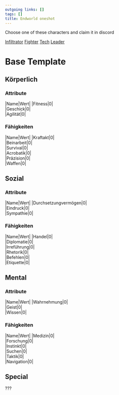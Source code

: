 ```yaml
---
outgoing links: []
tags: []
title: Endworld oneshot
---
```

Choose one of these characters and claim it in discord


[Infiltrator](ew_infiltrator_example)
[Fighter](ew_fighter_example)
[Tech](ew_tech_example)
[Leader](ew_face_example)

# Base Template

## Körperlich

### Attribute
|Name|Wert|
|Fitness|0|  
|Geschick|0|  
|Agilität|0|  

### Fähigkeiten
|Name|Wert|
|Kraftakt|0|  
|Beinarbeit|0|  
|Survival|0|  
|Acrobatik|0|  
|Präzision|0|  
|Waffen|0|  

## Sozial

### Attribute
|Name|Wert|
|Durchsetzungvermögen|0|  
|Eindruck|0|  
|Sympathie|0|  

### Fähigkeiten
|Name|Wert|
|Handel|0|  
|Diplomatie|0|  
|Irreführung|0|  
|Rhetorik|0|  
|Befehlen|0|  
|Etiquette|0|  

## Mental

### Attribute
|Name|Wert|
|Wahrnehmung|0|  
|Geist|0|  
|Wissen|0|  

### Fähigkeiten
|Name|Wert|
|Medizin|0|  
|Forschung|0|  
|Instinkt|0|  
|Suchen|0|  
|Taktik|0|  
|Navigation|0|  


## Special
???
